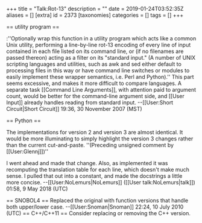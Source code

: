 +++
title = "Talk:Rot-13"
description = ""
date = 2019-01-24T03:52:35Z
aliases = []
[extra]
id = 2373
[taxonomies]
categories = []
tags = []
+++

== utility program ==

:''Optionally wrap this function in a utility program which acts like a common Unix utility, performing a line-by-line rot-13 encoding of every line of input contained in each file listed on its command line, or (if no filenames are passed thereon) acting as a filter on its "standard input." (A number of UNIX scripting languages and utilities, such as awk and sed either default to processing files in this way or have command line switches or modules to easily implement these wrapper semantics, i.e. Perl and Python).''
This part seems excessive, and makes it more difficult to compare languages.  A separate task [[Command Line Arguments]], with attention paid to argument count, would be better for the command-line argument side, and [[User Input]] already handles reading from standard input. --[[User:Short Circuit|Short Circuit]] 19:36, 30 November 2007 (MST)

== Python ==

The implementations for version 2 and version 3 are almost identical.  It would be more illuminating to simply highlight the version 3 changes rather than the current cut-and-paste.
''(Preceding unsigned comment by [[User:Glennj]])''

I went ahead and made that change. Also, as implemented it was recomputing the translation table for each line, which doesn't make much sense. I pulled that out into a constant, and made the docstrings a little more concise. --[[User:NoLemurs|NoLemurs]] ([[User talk:NoLemurs|talk]]) 01:58, 9 May 2018 (UTC)

== SNOBOL4 ==
Replaced the original with function versions that handle both upper/lower case. --[[User:Snoman|Snoman]] 22:24, 10 July 2010 (UTC)
== C++/C++11 ==
Consider replacing or removing the C++ version.
